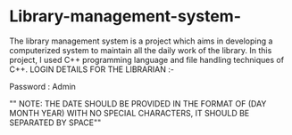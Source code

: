 # Library-management-system-
The library management system is a project which aims in developing a computerized system to maintain all the daily work of the library. In this project, I used C++ programming language and file handling techniques of C++.
LOGIN DETAILS FOR THE LIBRARIAN :-

Password : Admin

"" NOTE: THE DATE SHOULD BE PROVIDED IN THE FORMAT OF (DAY MONTH YEAR) WITH NO SPECIAL CHARACTERS,
IT SHOULD BE SEPARATED BY SPACE""
